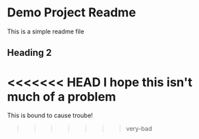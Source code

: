# Demo Project Readme

This is a simple readme file

## Heading 2

<<<<<<< HEAD
I hope this isn't much of a problem
=======
This is bound to cause troube!
>>>>>>> very-bad

